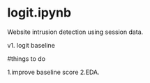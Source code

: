 # logit.ipynb

Website intrusion detection using session data.

v1. logit baseline

#things to do

1.improve baseline score
2.EDA.
